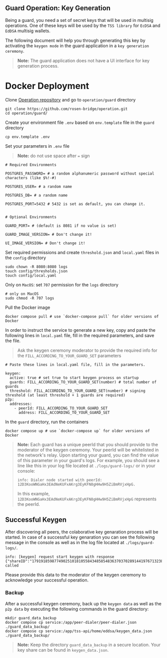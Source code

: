 ## Guard Operation: Key Generation

Being a guard, you need a set of secret keys that will be used in multisig operations. One of these keys will be used by the `TSS library` for `EcDSA` and `EdDSA` multisig wallets. 

The following document will help you through generating this key by activating the `keygen mode` in the guard application in a `key generation ceremony`.

> **Note:** The guard application does not have a UI interface for key generation process.

# Docker Deployment

Clone [Operation repository](https://github.com/rosen-bridge/operation.git) and go to `operation/guard` directory

```shell
git clone https://github.com/rosen-bridge/operation.git
cd operation/guard/
```

Create your environment file `.env` based on `env.template` file in the `guard` directory

```shell
cp env.template .env
```

Set your parameters in `.env` file 
>**Note:** do not use space after `=` sign

```shell
# Required Environments

POSTGRES_PASSWORD= # a random alphanumeric password without special characters (like $%!-#)

POSTGRES_USER= # a random name

POSTGRES_DB= # a random name

POSTGRES_PORT=5432 # 5432 is set as default, you can change it.


# Optional Environments

GUARD_PORT= # (default is 8081 if no value is set)

GUARD_IMAGE_VERSION= # Don't change it!

UI_IMAGE_VERSION= # Don't change it!
```

Set required permissions and create `threshold.json` and `local.yaml` files in the `config` directory

```shell
sudo chown -R 8080:8080 logs
touch config/thresholds.json
touch config/local.yaml
```

Only on `MacOS`: set `707` permission for the `logs` directory

```shell
# only on MacOS
sudo chmod -R 707 logs
```

Pull the Docker image

  ```shell
  docker compose pull # use `docker-compose pull` for older versions of Docker
  ```

In order to instruct the service to generate a new key, copy and paste the following lines in `local.yaml` file, fill in the required parameters, and save the file.
  > Ask the keygen ceremony moderator to provide the required info for the `FILL_ACCORDING_TO_YOUR_GUARD_SET` parameters

```shell
# Paste these lines in local.yaml file, fill in the parameters.

keygen: 
  active: true # set true to start keygen process on startup
  guards: FILL_ACCORDING_TO_YOUR_GUARD_SET(number) # total number of guards
  threshold: FILL_ACCORDING_TO_YOUR_GUARD_SET(number) # signing threshold (at least threshold + 1 guards are required)
p2p:
  addresses:
    - peerId: FILL_ACCORDING_TO_YOUR_GUARD_SET
      address: FILL_ACCORDING_TO_YOUR_GUARD_SET
```

In the `guard` directory, run the containers
  
```shell
docker compose up # use `docker-compose up` for older versions of Docker
```

> **Note:**
> Each guard has a unique peerId that you should provide to the moderator of the keygen ceremony. Your peerId will be whitelisted in the network's relay. Upon starting your guard, you can find the value of this parameter in your guard's logs. For example, you should see a line like this in your log file located at `./logs/guard-logs/` or in your console:
> ```
> info: Dialer node started with peerId: 12D3KooWNGaHx3EAdNeKUFxAKrg3EyKFN8gHHw9H5ZiBmRVjxHpG.
> ```
> In this example, `12D3KooWNGaHx3EAdNeKUFxAKrg3EyKFN8gHHw9H5ZiBmRVjxHpG` represents the peerId.


## Successful Keygen

After discovering all peers, the colaborative key genaration process will be started. In case of a successful key genaration you can see the following message in the console as well as in the log file located at `./logs/guard-logs/`.

```
info: [keygen] request start keygen with response {"shareID":"17919185987749025101810558434858548363703702891441976713238832618792983045264897561171919","pubKey":"9a685c62d667fd99c22dbd1d8e97b27a268003e146ac8af74b03c5a1f25f4f5f","status":"success"} called
```
Please provide this data to the moderator of the keygen ceremony to acknowledge your successful operation.


### Backup

After a successful keygen ceremony, back up the `keygen data` as well as the `p2p data` by executing the following commands in the guard directory:

```shell
mkdir guard_data_backup
docker compose cp service:/app/peer-dialer/peer-dialer.json ./guard_data_backup/
docker compose cp service:/app/tss-api/home/eddsa/keygen_data.json ./guard_data_backup/
```

> **Note:**
> Keep the directory `guard_data_backup` in a secure location. Your key share can be found in `keygen_data.json`. 
